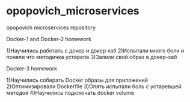 # opopovich_microservices
opopovich microservices repository

Docker-1 and Docker-2 homework

1)Научились работать с докер и докер хаб
2)Испытали много боли и поняли что методичка устарела
3)Залили свой образ в докер-хаб

Docker-3 homework

1)Научились собирать Docker образы для приложений
2)Оптимизировали Dockerfile
3)Опять испытали боль с устаревшей методой
4)Научились подключать docker volume
